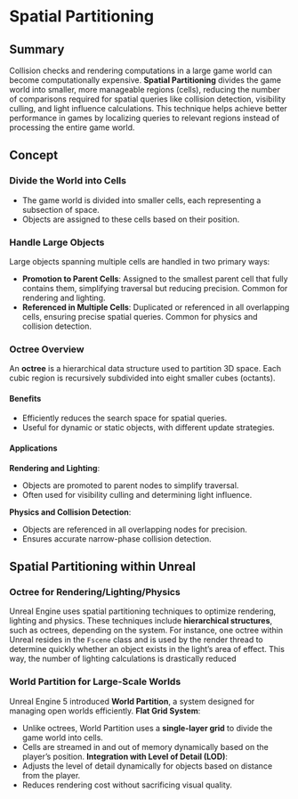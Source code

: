 # Spatial Partitioning

## Summary

Collision checks and rendering computations in a large game world can become computationally expensive. **Spatial Partitioning** divides the game world into smaller, more manageable regions (cells), reducing the number of comparisons required for spatial queries like collision detection, visibility culling, and light influence calculations. This technique helps achieve better performance in games by localizing queries to relevant regions instead of processing the entire game world.

## Concept

### Divide the World into Cells

- The game world is divided into smaller cells, each representing a subsection of space.
- Objects are assigned to these cells based on their position.

### Handle Large Objects

Large objects spanning multiple cells are handled in two primary ways:
- **Promotion to Parent Cells**: Assigned to the smallest parent cell that fully contains them, simplifying traversal but reducing precision. Common for rendering and lighting.
- **Referenced in Multiple Cells**: Duplicated or referenced in all overlapping cells, ensuring precise spatial queries. Common for physics and collision detection.

### Octree Overview

An **octree** is a hierarchical data structure used to partition 3D space. Each cubic region is recursively subdivided into eight smaller cubes (octants).
####  Benefits
  - Efficiently reduces the search space for spatial queries.
  - Useful for dynamic or static objects, with different update strategies.
####  Applications
**Rendering and Lighting**:
- Objects are promoted to parent nodes to simplify traversal.
- Often used for visibility culling and determining light influence.

**Physics and Collision Detection**:
- Objects are referenced in all overlapping nodes for precision.
- Ensures accurate narrow-phase collision detection.

## Spatial Partitioning within Unreal

### Octree for Rendering/Lighting/Physics

Unreal Engine uses spatial partitioning techniques to optimize rendering, lighting and physics. These techniques include **hierarchical structures**, such as octrees, depending on the system. For instance, one octree within Unreal resides in the `Fscene` class and is used by the render thread to determine quickly whether an object exists in the light’s area of effect. This way, the number of lighting calculations is drastically reduced

### World Partition for Large-Scale Worlds

Unreal Engine 5 introduced **World Partition**, a system designed for managing open worlds efficiently.
**Flat Grid System**:
- Unlike octrees, World Partition uses a **single-layer grid** to divide the game world into cells.
- Cells are streamed in and out of memory dynamically based on the player’s position.
**Integration with Level of Detail (LOD)**:
- Adjusts the level of detail dynamically for objects based on distance from the player.
- Reduces rendering cost without sacrificing visual quality.
